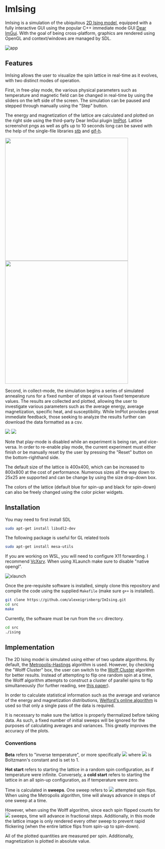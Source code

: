 # ImIsing

ImIsing is a simulation of the ubiquitous [2D Ising model](https://en.wikipedia.org/wiki/Square_lattice_Ising_model), equipped with a fully interactive GUI using the popular C++ immediate mode GUI [Dear ImGui](https://github.com/ocornut/imgui). With the goal of being cross-platform, graphics are rendered using OpenGL and context/windows are managed by SDL.

![app](https://user-images.githubusercontent.com/35658028/164163370-2878cf72-8949-47cd-8e19-5b26f80417ef.png)

## Features

ImIsing allows the user to visualize the spin lattice in real-time as it evolves, with two distinct modes of operation.

 First, in free-play mode, the various physical parameters such as temperature and magnetic field can be changed in real-time by using the sliders on the left side of the screen. The simulation can be paused and stepped through manually using the "Step" button. 
 
 The energy and magnetization of the lattice are calculated and plotted on the right side using the third-party Dear ImGui plugin [ImPlot](https://github.com/epezent/implot). Lattice screenshot pngs as well as gifs up to 10 seconds long can be saved with the help of the single-file libraries [stb](https://github.com/nothings/stb) and [gif-h](https://github.com/charlietangora/gif-h).
 
 <img src="https://user-images.githubusercontent.com/35658028/164157151-47a93006-e500-4e98-bf22-42a3bb3178ed.gif" width="400"/> <img src="https://user-images.githubusercontent.com/35658028/164157463-260fa044-9898-48ce-8ef8-ad4302f2e5ae.gif" width="400"/>

Second, in collect-mode, the simulation begins a series of simulated annealing runs for a fixed number of steps at various fixed temperature values. The results are collected and plotted, allowing the user to investigate various parameters such as the average energy, average magnetization, specific heat, and susceptibility. While ImPlot provides great immediate feedback, those seeking to analyze the results further can download the data formatted as a csv.

<img src="https://user-images.githubusercontent.com/35658028/164164186-78db3f63-f742-4d84-964c-f2c676a91752.png"/> <img src="https://user-images.githubusercontent.com/35658028/164163827-53302fd6-02e5-4a9a-941b-c3d2d8d0147e.png"/>

Note that play-mode is disabled while an experiment is being ran, and vice-versa. In order to re-enable play mode, the current experiment must either finish or be manually reset by the user by pressing the "Reset" button on the bottom-righthand side.

The default size of the lattice is 400x400, which can be increased to 800x800 at the cost of performance. Numerous sizes all the way down to 25x25 are supported and  can be change by using the size drop-down box.

The colors of the lattice (default blue for spin-up and black for spin-down) can also be freely changed using the color picker widgets.

## Installation

You may need to first install SDL
```bash
sudo apt-get install libsdl2-dev
```

The following package is useful for GL related tools
```bash
sudo apt-get install mesa-utils
```

If you are working on WSL, you will need to configure X11 forwarding. I recommend [VcXsrv](https://sourceforge.net/projects/vcxsrv/). When using XLaunch make sure to disable "native opengl".

![xlaunch](https://user-images.githubusercontent.com/35658028/164176602-67d9dc0b-d2b3-439c-98f1-cd56505e1ac2.png)

Once the pre-requisite software is installed, simply clone this repository and compile the code using the supplied ```Makefile``` (make sure ```g++``` is installed).

```bash
git clone https://github.com/alexeigrinberg/ImIsing.git
cd src
make
```

Currently, the software must be run from the ```src``` directory.
```bash
cd src
./ising
```

## Implementation

The 2D Ising model is simulated using either of two update algorithms. By default, the [Metropolis-Hastings](https://en.wikipedia.org/wiki/Metropolis%E2%80%93Hastings_algorithm) algorithm is used. However, by checking the "Wolff Cluster" box, the user can switch to the [Wolff Cluster](https://en.wikipedia.org/wiki/Wolff_algorithm) algorithm for better results. Instead of attempting to flip one random spin at a time, the Wolff algorithm attempts to construct a cluster of parallel spins to flip simultaneously (for further reading, see [this paper](https://csml.northwestern.edu/resources/Reprints/lnp_color.pdf)).

In order to calculate statistical information such as the average and variance of the energy and magnetization distributions, [Welford's online algorithm](https://en.wikipedia.org/wiki/Algorithms_for_calculating_variance#Welford's_online_algorithm) is used so that only a single pass of the data is required.

It is necessary to make sure the lattice is properly thermalized before taking data. As such, a fixed number of initial sweeps will be ignored for the purposes of calculating averages and variances. This greatly improves the accuracy of the plots.

### Conventions

**Beta** refers to "inverse temperature", or more specifically ![](https://latex.codecogs.com/svg.image?\beta&space;=&space;\frac{1}{k_B&space;T}) where ![](https://latex.codecogs.com/svg.image?k_B) is Boltzmann's constant and is set to 1.

**Hot start** refers to starting the lattice in a random spin configuration, as if temperature were infinite. Conversely, a **cold start** refers to starting the lattice in an all spin-up configuration, as if temperature were zero.

Time is calculated in **sweeps**. One sweep refers to ![](https://latex.codecogs.com/svg.image?N^2) attempted spin flips. When using the Metropolis algorithm, time will always advance in steps of one sweep at a time. 

However, when using the Wolff algorithm, since each spin flipped counts for ![](https://latex.codecogs.com/svg.image?\frac{1}{N^2}) sweeps, time will advance in fractional steps. Additionally, in this mode the lattice image is only rendered every other sweep to prevent rapid flickering (when the entire lattice flips from spin-up to spin-down).

All of the plotted quantities are measured per spin. Additionally, magnetization is plotted in absolute value.

